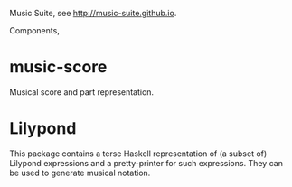Music Suite, see <http://music-suite.github.io>.

Components,

# music-score

Musical score and part representation.

# Lilypond

This package contains a terse Haskell representation of (a subset of) Lilypond 
expressions and a pretty-printer for such expressions. They can be used to generate 
musical notation.

